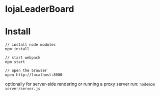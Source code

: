 # lojaLeaderBoard

# Install

```
// install node modules
npm install

// start webpack
npm start

// open the browser
open http://localhost:8000

```

optionally for server-side rendering or running a proxy server run: `nodemon server/server.js`
